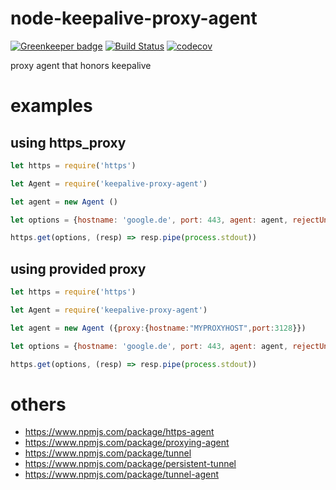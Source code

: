 # node-keepalive-proxy-agent

[![Greenkeeper badge](https://badges.greenkeeper.io/mknj/node-keepalive-proxy-agent.svg)](https://greenkeeper.io/)
[![Build Status](https://travis-ci.org/mknj/node-keepalive-proxy-agent.svg?branch=master)](https://travis-ci.org/mknj/node-keepalive-proxy-agent)
[![codecov](https://codecov.io/gh/mknj/node-keepalive-proxy-agent/branch/master/graph/badge.svg)](https://codecov.io/gh/mknj/node-keepalive-proxy-agent)

proxy agent that honors keepalive

# examples

## using https_proxy
``` javascript
let https = require('https')

let Agent = require('keepalive-proxy-agent')

let agent = new Agent ()

let options = {hostname: 'google.de', port: 443, agent: agent, rejectUnauthorized: false}

https.get(options, (resp) => resp.pipe(process.stdout))

```

## using provided proxy
``` javascript
let https = require('https')

let Agent = require('keepalive-proxy-agent')

let agent = new Agent ({proxy:{hostname:"MYPROXYHOST",port:3128}})

let options = {hostname: 'google.de', port: 443, agent: agent, rejectUnauthorized: false}

https.get(options, (resp) => resp.pipe(process.stdout))

```


# others 
- https://www.npmjs.com/package/https-agent
- https://www.npmjs.com/package/proxying-agent
- https://www.npmjs.com/package/tunnel
- https://www.npmjs.com/package/persistent-tunnel
- https://www.npmjs.com/package/tunnel-agent
